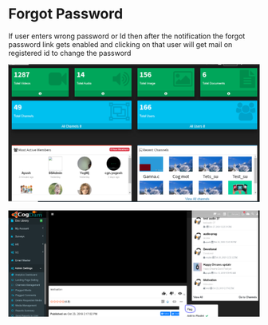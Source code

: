 # Forgot Password

If user enters wrong password or Id then after the notification the forgot password link gets enabled and clicking on that user will get mail on registered id to change the password

![](../.gitbook/assets/image%20%28218%29.png)

![](../.gitbook/assets/image%20%28230%29.png)





